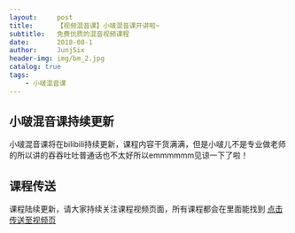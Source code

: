 ```yaml
---
layout:     post
title:      【视频混音课】小啵混音课开讲啦~
subtitle:   免费优质的混音视频课程
date:       2018-08-1
author:     JunjSix
header-img: img/bm_2.jpg
catalog: true
tags:
    - 小啵混音课
---
```

## 小啵混音课持续更新
小啵混音课将在bilibili持续更新，课程内容干货满满，但是小啵儿不是专业做老师的所以讲的吞吞吐吐普通话也不太好所以emmmmmm见谅一下了啦！
## 课程传送
课程陆续更新，请大家持续关注课程视频页面，所有课程都会在里面能找到
[点击传送至视频页][1]


  [1]: https://space.bilibili.com/34643343/#/
